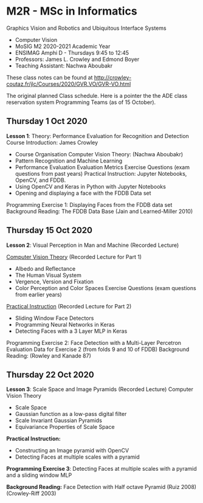 # M2R - MSc in Informatics
Graphics Vision and Robotics
and  Ubiquitous Interface Systems
- Computer Vision 
- MoSIG M2 2020-2021 Academic Year
- ENSIMAG Amphi D - Thursdays 9:45  to 12:45
- Professors: James L. Crowley and Edmond Boyer
- Teaching Assistant: Nachwa Aboubakr
 
These class notes can be found at http://crowley-coutaz.fr/jlc/Courses/2020/GVR.VO/GVR-VO.html

The original planned Class schedule.  Here is a pointer the the ADE class reservation system
Programming Teams (as of 15 October).
## Thursday 1 Oct 2020    
**Lesson 1**:  Theory: Performance Evaluation for Recognition and Detection 
Course Introduction:  James Crowley
- Course Organisation
Computer Vision Theory: (Nachwa Aboubakr)
- Pattern Recognition and Machine Learning
- Performance Evaluation Evaluation Metrics
             Exercise Questions (exam questions from past years)
Practical Instruction:  Jupyter Notebooks, OpenCV, and  FDDB.
- Using OpenCV and Keras in Python with Jupyter Notebooks
- Opening and displaying a face with the FDDB Data set

Programming Exercise 1:  Displaying Faces from the FDDB data set
Background Reading: The FDDB Data Base (Jain and Learned-Miller 2010)

## Thursday 15 Oct 2020  
**Lesson 2**:  Visual Perception in Man and Machine (Recorded Lecture)

[Computer Vision Theory](http://crowley-coutaz.fr/jlc/Courses/2020/GVR.VO/GVR-VO-S2-Theory.pdf) (Recorded Lecture for Part 1)
- Albedo and Reflectance
- The Human Visual System
- Vergence, Version and Fixation
- Color Perception and Color Spaces
             Exercise Questions (exam questions from earlier years)

[Practical Instruction](http://crowley-coutaz.fr/jlc/Courses/2020/GVR.VO/GVR-VO-S2-practical.pdf) (Recorded Lecture for Part 2)

- Sliding Window Face Detectors
- Programming Neural Networks in Keras
- Detecting Faces with a 3 Layer MLP in Keras

Programming Exercise 2:  Face Detection with a Multi-Layer Percetron
Evaluation Data for Exercise 2 (from folds 9 and 10 of FDDB)
Background Reading: (Rowley and Kanade 87)

## Thursday 22 Oct 2020  
**Lesson 3**:  Scale Space and Image Pyramids (Recorded Lecture) 
Computer Vision Theory
- Scale Space
- Gaussian function as a low-pass digital filter
- Scale Invariant Gaussian  Pyramids
- Equivariance Properties of Scale Space
  
**Practical Instruction:** 
- Constructing an Image pyramid with OpenCV
- Detecting Faces at multiple scales with a pyramid
  
**Programming Exercise 3**: Detecting Faces at multiple scales with a pyramid and a sliding window MLP

**Background Reading:** Face Detection with Half octave Pyramid (Ruiz 2008)  (Crowley-Riff 2003)


